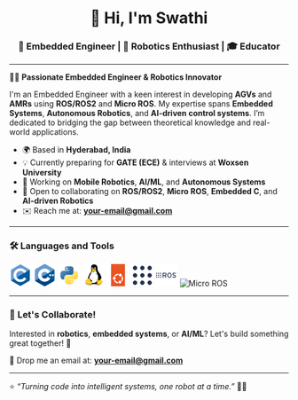 <h1 align="center">👋 Hi, I'm Swathi</h1>
<h3 align="center">🚀 Embedded Engineer | 🤖 Robotics Enthusiast | 🎓 Educator</h3>

---

🧑‍💻 **Passionate Embedded Engineer & Robotics Innovator**

I'm an Embedded Engineer with a keen interest in developing **AGVs** and **AMRs** using **ROS/ROS2** and **Micro ROS**. My expertise spans **Embedded Systems**, **Autonomous Robotics**, and **AI-driven control systems**. I’m dedicated to bridging the gap between theoretical knowledge and real-world applications.

- 🌍 Based in **Hyderabad, India**  
- 💡 Currently preparing for **GATE (ECE)** & interviews at **Woxsen University**  
- 🚀 Working on **Mobile Robotics**, **AI/ML**, and **Autonomous Systems**  
- 🤝 Open to collaborating on **ROS/ROS2**, **Micro ROS**, **Embedded C**, and **AI-driven Robotics**  
- ✉️ Reach me at: **your-email@gmail.com**  

---

### 🛠️ **Languages and Tools**

<p align="left">
  <img src="https://raw.githubusercontent.com/devicons/devicon/master/icons/c/c-original.svg" alt="C" width="40" height="40"/>
  <img src="https://raw.githubusercontent.com/devicons/devicon/master/icons/cplusplus/cplusplus-original.svg" alt="Embedded C" width="40" height="40"/>
  <img src="https://raw.githubusercontent.com/devicons/devicon/master/icons/python/python-original.svg" alt="Python" width="40" height="40"/>
  <img src="https://raw.githubusercontent.com/devicons/devicon/master/icons/linux/linux-original.svg" alt="Linux" width="40" height="40"/>
  <img src="https://raw.githubusercontent.com/devicons/devicon/master/icons/ubuntu/ubuntu-plain.svg" alt="Ubuntu" width="40" height="40"/>
  <img src="https://raw.githubusercontent.com/devicons/devicon/master/icons/ros/ros-original.svg" alt="ROS" width="40" height="40"/>
  <img src="https://raw.githubusercontent.com/devicons/devicon/master/icons/ros/ros-original-wordmark.svg" alt="ROS2" width="40" height="40"/>
  <img src="https://raw.githubusercontent.com/micro-ROS/micro-ROS.github.io/master/img/micro-ros-logo.png" alt="Micro ROS" width="40" height="40"/>
</p>

---

### 💬 **Let's Collaborate!**  
Interested in **robotics**, **embedded systems**, or **AI/ML**? Let's build something great together! 🚀  

📧 Drop me an email at: **your-email@gmail.com**  

---

⭐ _“Turning code into intelligent systems, one robot at a time.”_ 🤖✨
